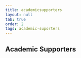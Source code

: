 ```yaml
---
title: academicsupporters
layout: null
tab: true
order: 2
tags: academic-suporters
---
```


## Academic Supporters

 